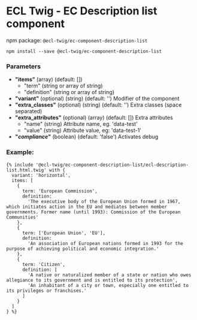 # ECL Twig - EC Description list component

npm package: `@ecl-twig/ec-component-description-list`

```shell
npm install --save @ecl-twig/ec-component-description-list
```

### Parameters

- **"items"** (array) (default: [])
  - "term" (string or array of string)
  - "definition" (string or array of string)
- **"variant"** (optional) (string) (default: '') Modifier of the component
- **"extra_classes"** (optional) (string) (default: '') Extra classes (space separated)
- **"extra_attributes"** (optional) (array) (default: []) Extra attributes
  - "name" (string) Attribute name, eg. 'data-test'
  - "value" (string) Attribute value, eg: 'data-test-1'
- **"_compliance_"** (boolean) (default: 'false') Activates debug

### Example:

<!-- prettier-ignore -->
```twig
{% include '@ecl-twig/ec-component-description-list/ecl-description-list.html.twig' with { 
  variant: 'horizontal',
  items: [
    { 
      term: 'European Commission', 
      definition: 
        'The executive body of the European Union formed in 1967, which initiates action in the EU and mediates between member governments. Former name (until 1993): Commission of the European Communities' 
    }, 
    { 
      term: ['European Union', 'EU'], 
      definition: 
        'An association of European nations formed in 1993 for the purpose of achieving political and economic integration.' 
    }, 
    { 
      term: 'Citizen', 
      definition: [ 
        'A native or naturalized member of a state or nation who owes allegiance to its government and is entitled to its protection', 
        'An inhabitant of a city or town, especially one entitled to its privileges or franchises.' 
      ] 
    } 
  ] 
} %}
```
